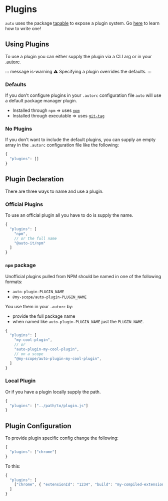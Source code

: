 # Plugins

`auto` uses the package [tapable](https://github.com/webpack/tapable) to expose a plugin system. Go [here](./writing-plugins.md) to learn how to write one!

## Using Plugins

To use a plugin you can either supply the plugin via a CLI arg or in your [.autorc](./autorc.md#plugins).

::: message is-warning
:warning: Specifying a plugin overrides the defaults.
:::

### Defaults

If you don't configure plugins in your `.autorc` configuration file `auto` will use a default package manager plugin.

- Installed through `npm` => uses [`npm`](../../plugins/npm/README.md)
- Installed through executable => uses [`git-tag`](../../plugins/git-tag/README.md)

### No Plugins

If you don't want to include the default plugins, you can supply an empty array in the `.autorc` configuration file like the following:

```js
{
  "plugins": []
}
```

## Plugin Declaration

There are three ways to name and use a plugin.

### Official Plugins

To use an official plugin all you have to do is supply the name.

```js
{
  "plugins": [
    "npm",
    // or the full name
    "@auto-it/npm"
  ]
}
```

### `npm` package

Unofficial plugins pulled from NPM should be named in one of the following formats:

- `auto-plugin-PLUGIN_NAME`
- `@my-scope/auto-plugin-PLUGIN_NAME`

You use them in your `.autorc` by:

- provide the full package name
- when named like `auto-plugin-PLUGIN_NAME` just the `PLUGIN_NAME`.

```js
{
  "plugins": [
    "my-cool-plugin",
    // or
    "auto-plugin-my-cool-plugin",
    // on a scope
    "@my-scope/auto-plugin-my-cool-plugin",
  ]
}
```

### Local Plugin

Or if you have a plugin locally supply the path.

```js
{
  "plugins": ["../path/to/plugin.js"]
}
```

## Plugin Configuration

To provide plugin specific config change the following:

```js
{
  "plugins": ["chrome"]
}
```

To this:

```js
{
  "plugins": [
    ["chrome", { "extensionId": "1234", "build": "my-compiled-extension.zip" }]
  ]
}
```
